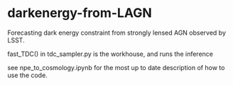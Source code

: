 # darkenergy-from-LAGN
Forecasting dark energy constraint from strongly lensed AGN observed by LSST.

fast_TDC() in tdc_sampler.py is the workhouse, and runs the inference 

see npe_to_cosmology.ipynb for the most up to date description of how to use
the code.